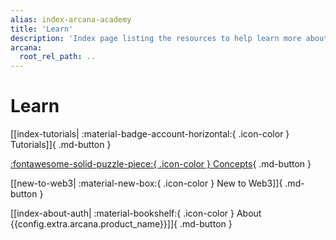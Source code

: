 ```yaml
---
alias: index-arcana-academy
title: 'Learn'
description: 'Index page listing the resources to help learn more about Arcana Auth, especially for those who are new to Web3.'
arcana:
  root_rel_path: ..
---
```


# Learn

[[index-tutorials| :material-badge-account-horizontal:{ .icon-color } Tutorials]]{ .md-button }

[:fontawesome-solid-puzzle-piece:{ .icon-color } Concepts](../concepts/index.md){ .md-button }

[[new-to-web3| :material-new-box:{ .icon-color } New to Web3]]{ .md-button }

[[index-about-auth| :material-bookshelf:{ .icon-color } About {{config.extra.arcana.product_name}}]]{ .md-button }